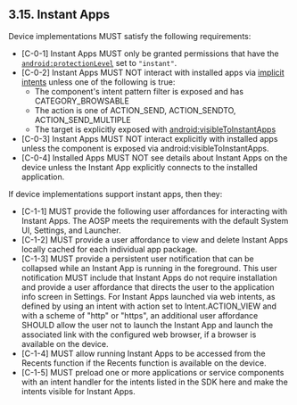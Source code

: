 ## 3.15\. Instant Apps

Device implementations MUST satisfy the following requirements:

*   [C-0-1] Instant Apps MUST only be granted permissions that have the
    [`android:protectionLevel`](
    https://developer.android.com/reference/android/R.attr#protectionLevel)
    set to `"instant"`.
*   [C-0-2] Instant Apps MUST NOT interact with installed apps via [implicit intents](https://developer.android.com/reference/android/content/Intent.html)
    unless one of the following is true:
    *   The component's intent pattern filter is exposed and has CATEGORY_BROWSABLE
    *   The action is one of ACTION_SEND, ACTION_SENDTO, ACTION_SEND_MULTIPLE
    *   The target is explicitly exposed with [android:visibleToInstantApps](https://developer.android.com/reference/android/R.attr.html#visibleToInstantApps)
*   [C-0-3] Instant Apps MUST NOT interact explicitly with installed apps unless the
    component is exposed via android:visibleToInstantApps.
*   [C-0-4] Installed Apps MUST NOT see details about Instant Apps on the
    device unless the Instant App explicitly connects to the
    installed application.

If device implementations support instant apps, then they:

*   [C-1-1] MUST provide the following user affordances for interacting with
    Instant Apps. The AOSP meets the requirements with the default System UI,
    Settings, and Launcher.
*   [C-1-2] MUST provide a user affordance to view and delete Instant Apps
    locally cached for each individual app package.
*   [C-1-3] MUST provide a persistent user notification that can be collapsed
    while an Instant App is running in the foreground. This user notification
    MUST include that Instant Apps do not require installation and provide a
    user affordance that directs the user to the application info screen in
    Settings. For Instant Apps launched via web intents, as defined by using an
    intent with action set to Intent.ACTION_VIEW and with a scheme of "http" or
    "https", an additional user affordance SHOULD allow the user not to launch
    the Instant App and launch the associated link with the configured web
    browser, if a browser is available on the device.
*   [C-1-4] MUST allow running Instant Apps to be accessed from the Recents
    function if the Recents function is available on the device.
*   [C-1-5] MUST preload one or more applications or service components with an
    intent handler for the intents listed in the SDK here and make the intents
    visible for Instant Apps.
